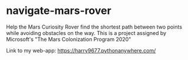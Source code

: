# navigate-mars-rover
Help the Mars Curiosity Rover find the shortest path between two points while avoiding obstacles on the way. This is a project assigned by Microsoft's "The Mars Colonization Program 2020"

Link to my web-app: https://harry9677.pythonanywhere.com/
